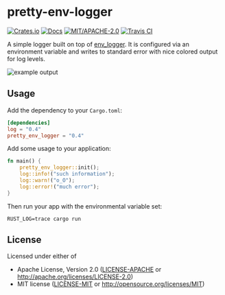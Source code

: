 # pretty-env-logger

[![Crates.io](https://img.shields.io/crates/v/pretty_env_logger.svg)](https://crates.io/crates/pretty_env_logger)
[![Docs](https://docs.rs/pretty_env_logger/badge.svg)](https://docs.rs/pretty_env_logger)
[![MIT/APACHE-2.0](https://img.shields.io/crates/l/pretty_env_logger.svg)](https://crates.io/crates/pretty_env_logger)
[![Travis CI](https://travis-ci.org/seanmonstar/pretty-env-logger.svg?branch=master)](https://travis-ci.org/seanmonstar/pretty-env-logger)

A simple logger built on top of [env_logger](https://docs.rs/env_logger).
It is configured via an environment variable and writes to standard
error with nice colored output for log levels.

![example output](readme-example.png)

## Usage

Add the dependency to your `Cargo.toml`:

```toml
[dependencies]
log = "0.4"
pretty_env_logger = "0.4"
```

Add some usage to your application:

```rust
fn main() {
    pretty_env_logger::init();
    log::info!("such information");
    log::warn!("o_O");
    log::error!("much error");
}
```

Then run your app with the environmental variable set:

```
RUST_LOG=trace cargo run
```

## License

Licensed under either of

- Apache License, Version 2.0 ([LICENSE-APACHE](LICENSE-APACHE) or http://apache.org/licenses/LICENSE-2.0)
- MIT license ([LICENSE-MIT](LICENSE-MIT) or http://opensource.org/licenses/MIT)


